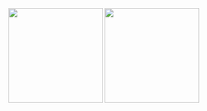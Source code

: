 <picture>
  <source
    srcset="https://github-readme-stats.vercel.app/api?username=danielwaltz&show_icons=true&theme=nord"
    media="(prefers-color-scheme: dark), (prefers-color-scheme: no-preference)"
  />
  <source
    srcset="https://github-readme-stats.vercel.app/api?username=danielwaltz&show_icons=true"
    media="(prefers-color-scheme: light)"
  />
  <img src="https://github-readme-stats.vercel.app/api?username=danielwaltz&show_icons=true" align="left" height="191" />
</picture>

<picture>
  <source
    srcset="https://github-readme-stats.vercel.app/api/top-langs/?username=danielwaltz&layout=compact&theme=nord"
    media="(prefers-color-scheme: dark), (prefers-color-scheme: no-preference)"
  />
  <source
    srcset="https://github-readme-stats.vercel.app/api/top-langs/?username=danielwaltz&layout=compact"
    media="(prefers-color-scheme: light)"
  />
  <img src="https://github-readme-stats.vercel.app/api/top-langs/?username=danielwaltz&layout=compact" align="left" height="191" />
</picture>
